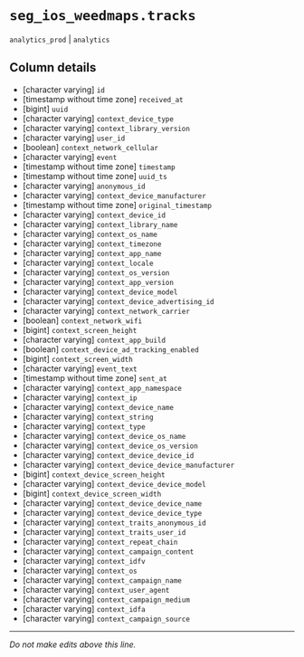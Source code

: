 # `seg_ios_weedmaps.tracks`
`analytics_prod` | `analytics`

## Column details
* [character varying] `id`
* [timestamp without time zone] `received_at`
* [bigint]    `uuid`
* [character varying] `context_device_type`
* [character varying] `context_library_version`
* [character varying] `user_id`
* [boolean]   `context_network_cellular`
* [character varying] `event`
* [timestamp without time zone] `timestamp`
* [timestamp without time zone] `uuid_ts`
* [character varying] `anonymous_id`
* [character varying] `context_device_manufacturer`
* [timestamp without time zone] `original_timestamp`
* [character varying] `context_device_id`
* [character varying] `context_library_name`
* [character varying] `context_os_name`
* [character varying] `context_timezone`
* [character varying] `context_app_name`
* [character varying] `context_locale`
* [character varying] `context_os_version`
* [character varying] `context_app_version`
* [character varying] `context_device_model`
* [character varying] `context_device_advertising_id`
* [character varying] `context_network_carrier`
* [boolean]   `context_network_wifi`
* [bigint]    `context_screen_height`
* [character varying] `context_app_build`
* [boolean]   `context_device_ad_tracking_enabled`
* [bigint]    `context_screen_width`
* [character varying] `event_text`
* [timestamp without time zone] `sent_at`
* [character varying] `context_app_namespace`
* [character varying] `context_ip`
* [character varying] `context_device_name`
* [character varying] `context_string`
* [character varying] `context_type`
* [character varying] `context_device_os_name`
* [character varying] `context_device_os_version`
* [character varying] `context_device_device_id`
* [character varying] `context_device_device_manufacturer`
* [bigint]    `context_device_screen_height`
* [character varying] `context_device_device_model`
* [bigint]    `context_device_screen_width`
* [character varying] `context_device_device_name`
* [character varying] `context_device_device_type`
* [character varying] `context_traits_anonymous_id`
* [character varying] `context_traits_user_id`
* [character varying] `context_repeat_chain`
* [character varying] `context_campaign_content`
* [character varying] `context_idfv`
* [character varying] `context_os`
* [character varying] `context_campaign_name`
* [character varying] `context_user_agent`
* [character varying] `context_campaign_medium`
* [character varying] `context_idfa`
* [character varying] `context_campaign_source`

-------------------------------------------------------------------------------
*Do not make edits above this line.*
